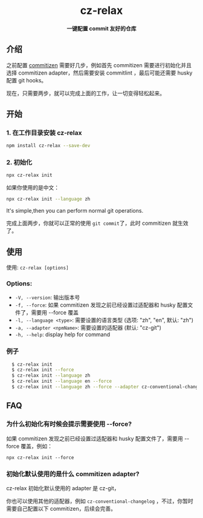 <h1 align="center">cz-relax</h1>

<h4 align="center">一键配置 commit 友好的仓库<h4>

## 介绍

之前配置 [commitizen](https://github.com/commitizen/cz-cli) 需要好几步，例如首先 commitizen 需要进行初始化并且选择 commitizen adapter，然后需要安装 commitlint ，最后可能还需要 husky 配置 git hooks。

现在，只需要两步，就可以完成上面的工作，让一切变得轻松起来。

## 开始

### 1. 在工作目录安装 cz-relax

```sh
npm install cz-relax --save-dev
```

### 2. 初始化

```sh
npx cz-relax init
```

如果你使用的是中文：

```sh
npx cz-relax init --language zh
```

It's simple,then you can perform normal git operations.

完成上面两步，你就可以正常的使用 `git commit`了，此时 commitizen 就生效了。

## 使用

使用: `cz-relax [options]`

### Options:

- `-V, --version`: 输出版本号
- `-f, --force`: 如果 commitizen 发现之前已经设置过适配器和 husky 配置文件了，需要用 --force 覆盖
- `-l, --language <type>`: 需要设置的语言类型 (选项: "zh", "en", 默认: "zh")
- `-a, --adapter <npmName>`: 需要设置的适配器 (默认: "cz-git")
- `-h, --help`: display help for command

### 例子

```sh
  $ cz-relax init
  $ cz-relax init --force
  $ cz-relax init --language zh
  $ cz-relax init --language en --force
  $ cz-relax init --language zh --force --adapter cz-conventional-changelog
```

## FAQ

### 为什么初始化有时候会提示需要使用 --force?

如果 commitizen 发现之前已经设置过适配器和 husky 配置文件了，需要用 --force 覆盖，例如：

```
npx cz-relax init --force
```

### 初始化默认使用的是什么 commitizen adapter?

cz-relax 初始化默认使用的 adapter 是 cz-git，

你也可以使用其他的适配器，例如 `cz-conventional-changelog` ，不过，你暂时需要自己配置以下 commitizen，后续会完善。

